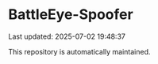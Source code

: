 # BattleEye-Spoofer

Last updated: 2025-07-02 19:48:37

This repository is automatically maintained.
